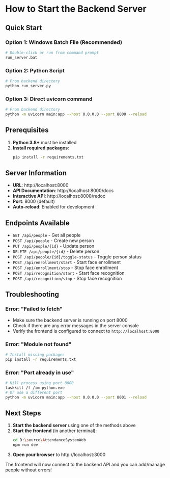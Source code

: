 # How to Start the Backend Server

## Quick Start

### Option 1: Windows Batch File (Recommended)
```bash
# Double-click or run from command prompt
run_server.bat
```

### Option 2: Python Script
```bash
# From backend directory
python run_server.py
```

### Option 3: Direct uvicorn command
```bash
# From backend directory
python -m uvicorn main:app --host 0.0.0.0 --port 8000 --reload
```

## Prerequisites

1. **Python 3.8+** must be installed
2. **Install required packages**:
   ```bash
   pip install -r requirements.txt
   ```

## Server Information

- **URL**: http://localhost:8000
- **API Documentation**: http://localhost:8000/docs
- **Interactive API**: http://localhost:8000/redoc
- **Port**: 8000 (default)
- **Auto-reload**: Enabled for development

## Endpoints Available

- `GET /api/people` - Get all people
- `POST /api/people` - Create new person
- `PUT /api/people/{id}` - Update person
- `DELETE /api/people/{id}` - Delete person
- `POST /api/people/{id}/toggle-status` - Toggle person status
- `POST /api/enrollment/start` - Start face enrollment
- `POST /api/enrollment/stop` - Stop face enrollment
- `POST /api/recognition/start` - Start face recognition
- `POST /api/recognition/stop` - Stop face recognition

## Troubleshooting

### Error: "Failed to fetch"
- Make sure the backend server is running on port 8000
- Check if there are any error messages in the server console
- Verify the frontend is configured to connect to `http://localhost:8000`

### Error: "Module not found"
```bash
# Install missing packages
pip install -r requirements.txt
```

### Error: "Port already in use"
```bash
# Kill process using port 8000
taskkill /f /im python.exe
# Or use a different port
python -m uvicorn main:app --host 0.0.0.0 --port 8001 --reload
```

## Next Steps

1. **Start the backend server** using one of the methods above
2. **Start the frontend** (in another terminal):
   ```bash
   cd D:\source\AttendanceSystemWeb
   npm run dev
   ```
3. **Open your browser** to http://localhost:3000

The frontend will now connect to the backend API and you can add/manage people without errors!